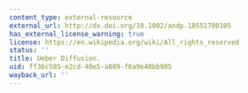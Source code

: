 ```yaml
---
content_type: external-resource
external_url: http://dx.doi.org/10.1002/andp.18551700105
has_external_license_warning: true
license: https://en.wikipedia.org/wiki/All_rights_reserved
status: ''
title: Ueber Diffusion.
uid: ff36c585-e2cd-40e5-a889-f6a9e40bb905
wayback_url: ''
---
```

